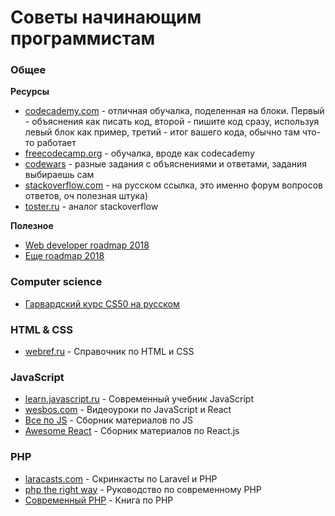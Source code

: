 # Советы начинающим программистам

### Общее

**Ресурсы**

- [codecademy.com](https://www.codecademy.com/) - отличная обучалка, поделенная на блоки. Первый - объяснения как писать код, второй - пишите код сразу, используя левый блок как пример, третий - итог вашего кода, обычно там что-то работает
- [freecodecamp.org](https://www.freecodecamp.org/) - обучалка, вроде как codecademy
- [codewars](https://www.codewars.com/) - разные задания с объяснениями и ответами, задания выбираешь сам
- [stackoverflow.com](https://ru.stackoverflow.com/) - на русском ссылка, это именно форум вопросов ответов, оч полезная штука)
- [toster.ru](https://toster.ru/) - аналог stackoverflow

**Полезное**

- [Web developer roadmap 2018](https://github.com/kamranahmedse/developer-roadmap/)
- [Еще roadmap 2018](https://proglib.io/p/web-developer-2018/)

### Computer science

- [Гарвардский курс CS50 на русском](https://habr.com/company/vertdider/blog/403823/)

### HTML & CSS

- [webref.ru](https://webref.ru/) - Справочник по HTML и CSS


### JavaScript

- [learn.javascript.ru](https://learn.javascript.ru/) - Современный учебник JavaScript
- [wesbos.com](https://wesbos.com/) - Видеоуроки по JavaScript и React
- [Все по JS](https://github.com/snipcart/learn-vanilla-js/) - Сборник материалов по JS
- [Awesome React](https://github.com/enaqx/awesome-react/) - Сборник материалов по React.js

### PHP

- [laracasts.com](https://laracasts.com/) - Скринкасты по Laravel и PHP
- [php the right way](https://phptherightway.com/) - Руководство по современному PHP
- [Современный PHP](https://www.ozon.ru/context/detail/id/135695718/) - Книга по PHP
